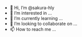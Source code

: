 - 👋 Hi, I’m @sakura-hly
- 👀 I’m interested in ...
- 🌱 I’m currently learning ...
- 💞️ I’m looking to collaborate on ...
- 📫 How to reach me ...

<!---
sakura-hly/sakura-hly is a ✨ special ✨ repository because its `README.md` (this file) appears on your GitHub profile.
You can click the Preview link to take a look at your changes.
--->

